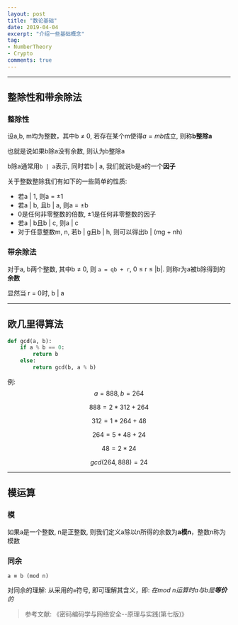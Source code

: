 ```yaml
---
layout: post
title: "数论基础"
date: 2019-04-04
excerpt: "介绍一些基础概念"
tag:
- NumberTheory
- Crypto
comments: true
---
```


---

## 整除性和带余除法

### 整除性

设a,b, m均为整数，其中b ≠ 0, 若存在某个m使得$a = mb$成立, 则称**b整除a**

也就是说如果b除a没有余数, 则认为b整除a

b除a通常用`b | a`表示, 同时若b \| a, 我们就说b是a的一个**因子**

关于整数整除我们有如下的一些简单的性质:

* 若a \| 1, 则a = ±1
* 若a \| b, 且b \| a, 则a = ±b
* 0是任何非零整数的倍数, ±1是任何非零整数的因子
* 若a \| b且b \| c, 则a \| c
* 对于任意整数m, n, 若b \| g且b \| h, 则可以得出b \| (mg + nh)

### 带余除法

对于a, b两个整数, 其中b ≠ 0, 则 `a = qb + r`, 0 ≤ r ≤ \|b\|. 则称r为a被b除得到的**余数**

显然当 r = 0时, b \| a

---

## 欧几里得算法

```python
def gcd(a, b):
    if a % b == 0:
        return b
    else:
        return gcd(b, a % b)
```

例:
$$a = 888, b = 264$$

$$888 = 2 * 312 + 264$$

$$312 = 1 * 264 + 48$$

$$264 = 5 * 48 + 24$$

$$48 = 2 * 24$$

$$gcd(264, 888) = 24$$

---

## 模运算

### 模

如果a是一个整数, n是正整数, 则我们定义a除以n所得的余数为**a模n**，整数n称为模数

### 同余

`a ≡ b (mod n)`

对同余的理解: 从采用的`≡`符号, 即可理解其含义，即: *在mod n运算时a与b是**等价**的*



> 参考文献: 《密码编码学与网络安全--原理与实践(第七版)》